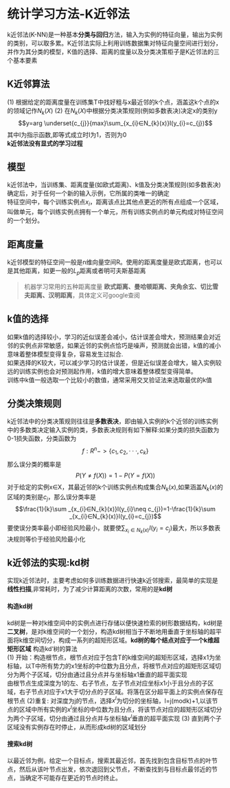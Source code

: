 # 统计学习方法-K近邻法
k近邻法(K-NN)是一种基本**分类与回归**方法，输入为实例的特征向量，输出为实例的类别，可以取多累。K近邻法实际上利用训练数据集对特征向量空间进行划分，并作为其分类的模型，K值的选择、距离的度量以及分类决策柜子是K近邻法的三个基本要素

## K近邻算法
(1) 根据给定的距离度量在训练集T中找好粗与x最近邻的k个点，涵盖这k个点的x的领域记作$N_{k}(X)$
(2) 在$N_{k}(X)$中根据分类决策规则(例如多数表决)决定x的类别y
$$y=arg \underset{c_{j}}{max}\sum_{x_{i}∈N_{k}(x)}I(y_{i}=c_{j})$$
其中I为指示函数,即等式成立时I为1，否则为0  
**k近邻法没有显式的学习过程**
## 模型
k近邻法中，当训练集、距离度量(如欧式距离)、k值及分类决策规则(如多数表决)确定后，对于任何一个新的输入示例，它所属的类唯一的确定  
特征空间中，每个训练实例点$x_{i}$，距离该点比其他点更近的所有点组成一个区域，叫做单元，每个训练实例点拥有一个单元，所有训练实例点的单元构成对特征空间的一个划分。
## 距离度量
k近邻模型的特征空间一般是n维向量空间R。使用的距离度量是欧式距离，也可以是其他距离，如更一般的$L_{p}$距离或者明可夫斯基距离
> 机器学习常用的五种距离度量 **欧式距离、曼哈顿距离、夹角余玄、切比雪夫距离、汉明距离**，具体定义可google查阅

## k值的选择
如果k值的选择较小，学习的近似误差会减小，估计误差会增大，预测结果会对近邻的实例点非常敏感，如果近邻的实例点恰巧是噪声，预测就会出错，k值的减小意味着整体模型变得复杂，容易发生过拟合.  
如果选择的K较大，可以减少学习的估计误差，但是近似误差会增大，输入实例较远的训练实例也会对预测起作用，k值的增大意味着整体模型变得简单。  
训练中k值一般选取一个比较小的数值，通常采用交叉验证法来选取最优的k值

## 分类决策规则
k近邻法中的分类决策规则往往是**多数表决**，即由输入实例的k个近邻的训练实例中的多数类决定输入实例的类，多数表决规则有如下解释:如果分类的损失函数为0-1损失函数，分类函数为
$$f:R^{n}->\{c_{1},c_{2},···,c_{k}\}$$
那么误分类的概率是
$$P(Y\neq f(X))=1-P(Y=f(X))$$
对于给定的实例x∈X，其最近邻的k个训练实例点构成集合$N_{k}(x)$,如果涵盖$N_{k}(x)$的区域的类别是$c_{j}$，那么误分类率是
$$\frac{1}{k}\sum _{x_{i}∈N_{k}(x)}I(y_{i}\neq c_{j})=1-\frac{1}{k}\sum _{x_{i}∈N_{k}(x)}I(y_{i}=c_{j})$$
要使误分类率最小即经验风险最小，就要使$\sum _{x_{i}∈N_{k}(x)}I(y_{i}=c_{j})$最大，所以多数表决规则等价于经验风险最小化
## k近邻法的实现:kd树
实现k近邻法时，主要考虑如何多训练数据进行快速k近邻搜索，最简单的实现是**线性扫描**,非常耗时，为了减少计算距离的次数，常用的是**kd树**
#### 构造kd树
kd树是一种对k维空间中的实例点进行存储以便快速检索的树形数据结构，kd树是**二叉树**，是对k维空间的一个划分，构造kd树相当于不断地用垂直于坐标轴的超平面将k维空间切分，构成一系列的超矩形区域。**kd树的每个结点对应于一个k维超矩形区域**
构造kd‘树的算法  
(1) 开始：构造根节点，根节点对应于包含T的k维空间的超矩形区域，选择x1为坐标轴，以T中所有势力的x1坐标的中位数为且分点，将根节点对应的超矩形区域切分为两个子区域，切分由通过且分点并与坐标轴x1垂直的超平面实现  
由根节点生成深度为1的左、右子节点，左子节点对应坐标x1小于且分点的子区域，右子节点对应于x1大于切分点的子区域。将落在区分超平面上的实例点保存在根节点
(2)重复: 对深度为j的节点，选择$x^{l}$为切分的坐标轴，l=j(modk)+1,以该节点的区域中所有实例的$x^{l}$坐标的中位数为且分点，将该节点对应的超矩形区域切分为两个子区域，切分由通过且分点并与坐标轴$x^{l}$垂直的超平面实现
(3) 直到两个子区域没有实例存在时停止，从而形成kd树的区域划分

#### 搜索kd树
以最近邻为例，给定一个目标点，搜索其最近邻，首先找到包含目标节点的叶节点，然后从该叶节点出发，依次退回到父节点，不断查找到与目标点最邻近的节点，当确定不可能存在更近的节点时终止。


